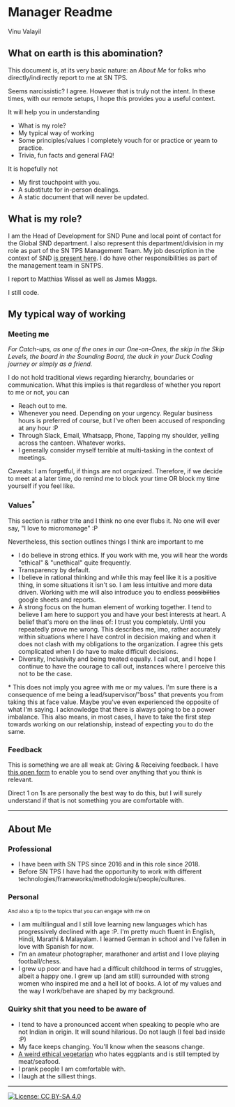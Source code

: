 # Manager Readme
Vinu Valayil

## What on earth is this abomination?
This document is, at its very basic nature: an *About Me* for folks who directly/indirectly report to me at SN TPS.

Seems narcissistic? I agree. However that is truly not the intent. In these times, with our remote setups, I hope this provides you a useful context.

It will help you in understanding
- What is my role?
- My typical way of working
- Some principles/values I completely vouch for or practice or yearn to practice.
- Trivia, fun facts and general FAQ!

It is hopefully not
- My first touchpoint with you.
- A substitute for in-person dealings.
- A static document that will never be updated.

## What is my role?
I am the Head of Development for SND Pune and local point of contact for the Global SND department. I also represent this department/division in my role as part of the SN TPS Management Team. My job description in the context of SND [is present here](https://drive.google.com/file/d/1vf5beGvCd6gKhCa2B-4f9aedAJJHhDqt/).
I do have other responsibilities as part of the management team in SNTPS.

I report to Matthias Wissel as well as James Maggs.

I still code.

## My typical way of working

### Meeting me
*For Catch-ups, as one of the ones in our One-on-Ones, the skip in the Skip Levels, the board in the Sounding Board, the duck in your Duck Coding journey or simply as a friend.*

I do not hold traditional views regarding hierarchy, boundaries or communication. What this implies is that regardless of whether you report to me or not, you can
- Reach out to me.
- Whenever you need. Depending on your urgency. Regular business hours is preferred of course, but I've often been accused of responding at any hour :P
- Through Slack, Email, Whatsapp, Phone, Tapping my shoulder, yelling across the canteen. Whatever works.
- I generally consider myself terrible at multi-tasking in the context of meetings. 

Caveats: I am forgetful, if things are not organized. Therefore, if we decide to meet at a later time, do remind me to block your time OR block my time yourself if you feel like.

### Values<sup>\*</sup>

This section is rather trite and I think no one ever flubs it. No one will ever say, "I love to micromanage" :P

Nevertheless, this section outlines things I think are important to me
- I do believe in strong ethics. If you work with me, you will hear the words "ethical" & "unethical" quite frequently.
- Transparency by default.
- I believe in rational thinking and while this may feel like it is a positive thing, in some situations it isn't so. I am less intuitive and more data driven. Working with me will also introduce you to endless ~~possibilties~~ google sheets and reports. 
- A strong focus on the human element of working together.
  I tend to believe I am here to support you and have your best interests at heart. A belief that's more on the lines of: I trust you completely. Until you repeatedly prove me wrong.
  This describes me, imo, rather accurately within situations where I have control in decision making and when it does not clash with my obligations to the organization.
  I agree this gets complicated when I do have to make difficult decisions.
- Diversity, Inclusivity and being treated equally. I call out, and I hope I continue to have the courage to call out, instances where I perceive this not to be the case.

\* This does not imply you agree with me or my values. I'm sure there is
a consequence of me being a lead/supervisor/"boss" that prevents you
from taking this at face value. Maybe you've even experienced the
opposite of what I'm saying. I acknowledge that there is always going to be a power imbalance. This also means, in most cases, I have to take the first step towards working on our relationship, instead of expecting you to do the same.

### Feedback

This is something we are all weak at: Giving & Receiving feedback. I have [this open form](https://forms.gle/4uScdjj6xbaZPn7A7) to enable you to send over anything that you think is relevant.

Direct 1 on 1s are personally the best way to do this, but I will surely understand if that is not something you are comfortable with. 

***

## About Me
### Professional
- I have been with SN TPS since 2016 and in this role since 2018.
- Before SN TPS I have had the opportunity to work with different technologies/frameworks/methodologies/people/cultures.

### Personal
<sup>And also a tip to the topics that you can engage with me on</sup>
- I am multilingual and I still love learning new languages which has progressively declined with age :P. I'm pretty much fluent in English, Hindi, Marathi & Malayalam. I learned German in school and I've fallen in love with Spanish for now.
- I'm an amateur photographer, marathoner and artist and I love playing football/chess.
- I grew up poor and have had a difficult childhood in terms of struggles, albeit a happy one. I grew up (and am still) surrounded with strong women who inspired me and a hell lot of books. A lot of my values and the way I work/behave are shaped by my background.

### Quirky shit that you need to be aware of
- I tend to have a pronounced accent when speaking to people who are not Indian in origin. It will sound hilarious. Do not laugh (I feel bad inside :P)
- My face keeps changing. You'll know when the seasons change.
- [A weird ethical vegetarian](https://en.wikipedia.org/wiki/Ovo-lacto_vegetarianism) who hates eggplants and is still tempted by meat/seafood.
- I prank people I am comfortable with.
- I laugh at the silliest things.

---
[![License: CC BY-SA 4.0](https://img.shields.io/badge/License-CC%20BY--SA%204.0-lightgrey.svg)](https://creativecommons.org/licenses/by-sa/4.0/)

